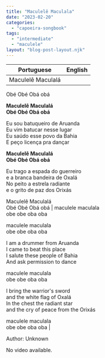 ```yaml
---
title: "Maculelê Maculala"
date: "2023-02-20"
categories: 
  - "capoeira-songbook"
tags: 
  - "intermediate"
  - "maculele"
layout: "blog-post-layout.njk"
---
```


| Portuguese | English |
| --- | --- |
| Maculelê Maculalá  
Obé Obé Obá obá  
  
**Maculelê Maculalá  
Obé Obé Obá obá**  
  
Eu sou batuqueiro de Aruanda  
Eu vim batucar nesse lugar  
Eu saúdo esse povo da Bahia  
E peço licença pra dançar  
  
**Maculelê Maculalá  
Obé Obé Obá obá**  
  
Eu trago a espada do guerreiro  
e a branca bandeira de Oxalá  
No peito a estrela radiante  
e o grito de paz dos Orixás  
  
Maculelê Maculalá  
Obé Obé Obá obá | maculele maculala  
obe obe oba oba  
  
maculele maculala  
obe obe oba oba  
  
I am a drummer from Aruanda  
I came to beat this place  
I salute these people of Bahia  
And ask permission to dance  
  
maculele maculala  
obe obe oba oba  
  
I bring the warrior's sword  
and the white flag of Oxalá  
In the chest the radiant star  
and the cry of peace from the Orixás  
  
maculele maculala  
obe obe oba oba |

<figcaption>

Author: Unknown

</figcaption>

No video available.

